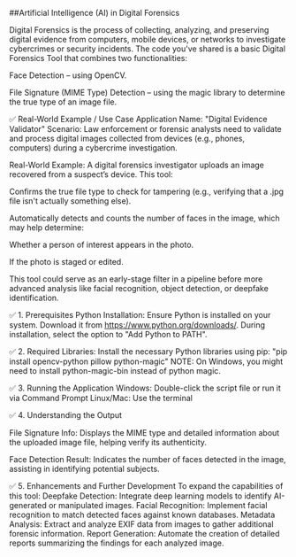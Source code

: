 ##Artificial Intelligence (AI) in Digital Forensics

Digital Forensics is the process of collecting, analyzing, and preserving digital evidence from computers, mobile devices, or networks to investigate cybercrimes or security incidents. The code you've shared is a basic Digital Forensics Tool that combines two functionalities:

Face Detection – using OpenCV.

File Signature (MIME Type) Detection – using the magic library to determine the true type of an image file.

✅ Real-World Example / Use Case Application Name: "Digital Evidence Validator" Scenario: Law enforcement or forensic analysts need to validate and process digital images collected from devices (e.g., phones, computers) during a cybercrime investigation.

Real-World Example: A digital forensics investigator uploads an image recovered from a suspect’s device. This tool:

Confirms the true file type to check for tampering (e.g., verifying that a .jpg file isn't actually something else).

Automatically detects and counts the number of faces in the image, which may help determine:

Whether a person of interest appears in the photo.

If the photo is staged or edited.

This tool could serve as an early-stage filter in a pipeline before more advanced analysis like facial recognition, object detection, or deepfake identification.

✅ 1. Prerequisites Python Installation: Ensure Python is installed on your system. Download it from https://www.python.org/downloads/. During installation, select the option to "Add Python to PATH".

✅ 2. Required Libraries: Install the necessary Python libraries using pip: "pip install opencv-python pillow python-magic" NOTE: On Windows, you might need to install python-magic-bin instead of python magic.

✅ 3. Running the Application Windows: Double-click the script file or run it via Command Prompt Linux/Mac: Use the terminal

✅ 4. Understanding the Output

File Signature Info: Displays the MIME type and detailed information about the uploaded image file, helping verify its authenticity.

Face Detection Result: Indicates the number of faces detected in the image, assisting in identifying potential subjects.

✅ 5. Enhancements and Further Development To expand the capabilities of this tool: Deepfake Detection: Integrate deep learning models to identify AI-generated or manipulated images. Facial Recognition: Implement facial recognition to match detected faces against known databases. Metadata Analysis: Extract and analyze EXIF data from images to gather additional forensic information. Report Generation: Automate the creation of detailed reports summarizing the findings for each analyzed image.
